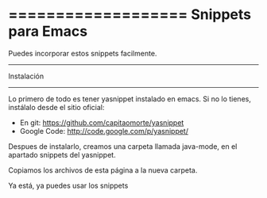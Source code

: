 ===================
Snippets para Emacs
===================

Puedes incorporar estos snippets facilmente. 


  ***********
  Instalación
  ***********

Lo primero de todo es tener yasnippet instalado en emacs. Si no lo tienes, instálalo desde el sitio oficial:
  - En git: https://github.com/capitaomorte/yasnippet
  - Google Code: http://code.google.com/p/yasnippet/
  
Despues de instalarlo, creamos una carpeta llamada java-mode, en el apartado snippets del yasnippet.

Copiamos los archivos de esta página a la nueva carpeta.

Ya está, ya puedes usar los snippets
